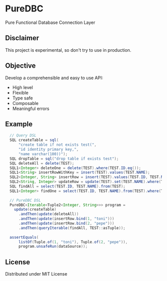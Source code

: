 # PureDBC

Pure Functional Database Connection Layer

## Disclaimer

This project is experimental, so don't try to use in production.

## Objective

Develop a comprehensible and easy to use API:

- High level
- Flexible
- Type safe
- Composable
- Meaningful errors

## Example

```java
  // Query DSL
  SQL createTable = sql(
      "create table if not exists test(",
      "id identity primary key,",
      "name varchar(100))");
  SQL dropTable = sql("drop table if exists test");
  SQL deleteAll = delete(TEST);
  SQL1<Integer> deleteOne = delete(TEST).where(TEST.ID.eq());
  SQL1<String> insertRowWithKey = insert(TEST).values(TEST.NAME);
  SQL2<Integer, String> insertRow = insert(TEST).values(TEST.ID, TEST.NAME);
  SQL2<String, Integer> updateRow = update(TEST).set(TEST.NAME).where(TEST.ID.eq());
  SQL findAll = select(TEST.ID, TEST.NAME).from(TEST);
  SQL1<Integer> findOne = select(TEST.ID, TEST.NAME).from(TEST).where(TEST.ID.eq());
  
  // PureDBC DSL
  PureDBC<Iterable<Tuple2<Integer, String>>> program =
    update(createTable)
      .andThen(update(deleteAll))
      .andThen(update(insertRow.bind(1, "toni")))
      .andThen(update(insertRow.bind(2, "pepe")))
      .andThen(queryIterable(findAll, TEST::asTuple));
  
  assertEquals(
      listOf(Tuple.of(1, "toni"), Tuple.of(2, "pepe")), 
      program.unsafeRun(dataSource));
```

## License

Distributed under MIT License
